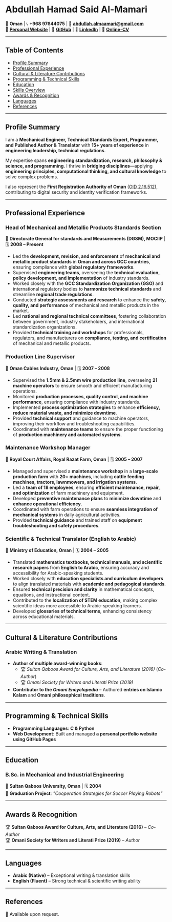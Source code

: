 # **Abdullah Hamad Said Al-Mamari**  
📍 **Oman** | 📞 **+968 97644075** | 📧 **abdullah.almaamari@gmail.com**  
🔗 **[Personal Website](https://aalmaamari.github.io/)** | 🔗 **[GitHub](https://github.com/aalmaamari)** | 🔗 **[LinkedIn](https://www.linkedin.com/in/aalmaamari/)**  | 🔗 **[Online-CV](https://aalmaamari.github.io/aalmaamari/)** 

---

## **Table of Contents**  
- [Profile Summary](#profile-summary)  
- [Professional Experience](#professional-experience)  
- [Cultural & Literature Contributions](#cultural--literature-contributions)  
- [Programming & Technical Skills](#programming--technical-skills)  
- [Education](#education)  
- [Skills Overview](#skills-overview)  
- [Awards & Recognition](#awards--recognition)  
- [Languages](#languages)  
- [References](#references)    

---

## **Profile Summary**  
I am a **Mechanical Engineer, Technical Standards Expert, Programmer, and Published Author & Translator** with **15+ years of experience** in **engineering leadership, technical regulations**.

My expertise spans **engineering standardization, research, philosophy & science, and programming**. I thrive in **bridging disciplines**—applying **engineering principles, computational thinking, and cultural knowledge** to solve complex problems.

I also represent the **First Registration Authority of Oman** ([OID 2.16.512](https://oid-base.com/get/2.16.512)), contributing to digital security and identity verification frameworks.

---

## **Professional Experience**  

### **Head of Mechanical and Metallic Products Standards Section**  
📍 **Directorate General for standards and Measurements (DGSM), MOCIIP** | 🗓 **2008 – Present**  
- Led the **development, revision, and enforcement** of **mechanical and metallic product standards** in **Oman and across GCC countries**, ensuring compliance with **global regulatory frameworks**.  
- Supervised **engineering teams**, overseeing the **technical evaluation, policy development, and implementation** of industry standards.  
- Worked closely with the **GCC Standardization Organization (GSO)** and international regulatory bodies to **harmonize technical standards** and streamline **regional trade regulations**.  
- Conducted **strategic assessments and research** to enhance the **safety, quality, and performance** of mechanical and metallic products in the market.  
- Led **national and regional technical committees**, fostering collaboration between government, industry stakeholders, and international standardization organizations.  
- Provided **technical training and workshops** for professionals, regulators, and manufacturers on **compliance, testing, and certification** of mechanical and metallic products.   

### **Production Line Supervisor**  
📍 **Oman Cables Industry, Oman** | 🗓 **2007 – 2008**  
- Supervised the **1.5mm & 2.5mm wire production line**, overseeing **21 machine operators** to ensure smooth and efficient manufacturing operations.  
- Monitored **production processes, quality control, and machine performance**, ensuring compliance with industry standards.  
- Implemented **process optimization strategies** to enhance **efficiency, reduce material waste, and minimize downtime**.  
- Provided **technical support** and guidance to machine operators, improving their workflow and troubleshooting capabilities.  
- Coordinated with **maintenance teams** to ensure the proper functioning of **production machinery and automated systems**.  

### **Maintenance Workshop Manager**  
📍 **Royal Court Affairs, Royal Razat Farm, Oman** | 🗓 **2005 – 2007**  
- Managed and supervised a **maintenance workshop** in a **large-scale production farm** with **20+ machines**, including **cattle feeding machines, tractors, lawnmowers, and irrigation systems**.  
- Led a **team of 18 employees**, ensuring **efficient maintenance, repair, and optimization** of farm machinery and equipment.  
- Developed **preventive maintenance plans** to **minimize downtime** and **enhance operational efficiency**.  
- Coordinated with farm operations to ensure **seamless integration of mechanical systems** in daily agricultural activities.  
- Provided **technical guidance** and trained staff on **equipment troubleshooting and safety procedures**.  

### **Scientific & Technical Translator (English to Arabic)**  
📍 **Ministry of Education, Oman** | 🗓 **2004 – 2005**  

- Translated **mathematics textbooks, technical manuals, and scientific research papers** from **English to Arabic**, ensuring accuracy and accessibility for Arabic-speaking students.  
- Worked closely with **education specialists and curriculum developers** to align translated materials with **academic and pedagogical standards**.  
- Ensured **technical precision and clarity** in mathematical concepts, equations, and instructional content.  
- Contributed to the **localization of STEM education**, making complex scientific ideas more accessible to Arabic-speaking learners.  
- Developed **glossaries of technical terms**, enhancing consistency across educational materials.   

---

## **Cultural & Literature Contributions**  

### **Arabic Writing & Translation**  
- **Author of multiple award-winning books**:  
  - 🏆 *Sultan Qaboos Award for Culture, Arts, and Literature (2016)* (*Co-Author*)  
  - 🏆 *Omani Society for Writers and Literati Prize (2019)*  
- **Contributor to the *Omani Encyclopedia*** – Authored **entries on Islamic Kalam** and **Omani philosophical traditions**.  

---

## **Programming & Technical Skills**  
- **Programming Languages**: **C & Python**  
- **Web Development**: Built and managed **a personal portfolio website using GitHub Pages**   

---

## **Education**  

### **B.Sc. in Mechanical and Industrial Engineering**  
📍 **Sultan Qaboos University, Oman** | 🗓 **2004**  
🔹 **Graduation Project**: *"Cooperation Strategies for Soccer Playing Robots"*  

---

## **Awards & Recognition**  
🏆 **Sultan Qaboos Award for Culture, Arts, and Literature (2016)** – *Co-Author*  
🏆 **Omani Society for Writers and Literati Prize (2019)** – *Author*  

---

## **Languages**  
- **Arabic (Native)** – Exceptional writing & translation skills  
- **English (Fluent)** – Strong technical & scientific writing ability  

---

## **References**  
📍 Available upon request.  
